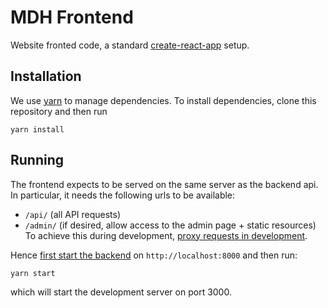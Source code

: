 # MDH Frontend

Website fronted code, a standard [create-react-app](https://github.com/facebook/create-react-app) setup. 

## Installation

We use [yarn](https://yarnpkg.com/) to manage dependencies. 
To install dependencies, clone this repository and then run

```
yarn install
```

## Running

The frontend expects to be served on the same server as the backend api. 
In particular, it needs the following urls to be available:
- `/api/` (all API requests)
- `/admin/` (if desired, allow access to the admin page + static resources)
To achieve this during development, [proxy requests in development](https://create-react-app.dev/docs/proxying-api-requests-in-development). 

Hence [first start the backend](../README.md) on `http://localhost:8000` and then run:

```
yarn start
```

which will start the development server on port 3000.
